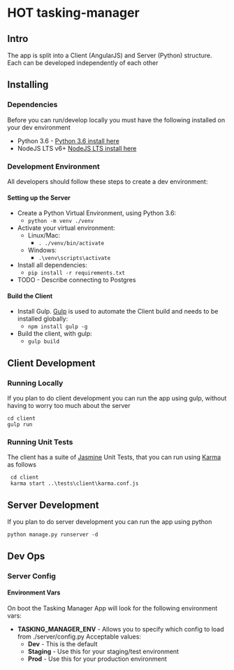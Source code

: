 # HOT tasking-manager

## Intro
The app is split into a Client (AngularJS) and Server (Python) structure.  Each can be developed independently of each other

## Installing
### Dependencies
Before you can run/develop locally you must have the following installed on your dev environment

* Python 3.6 - [Python 3.6 install here](https://www.python.org/downloads/)
* NodeJS LTS v6+ [NodeJS LTS install here](https://nodejs.org/en/)

###  Development Environment
All developers should follow these steps to create a dev environment:

#### Setting up the Server
* Create a Python Virtual Environment, using Python 3.6:
    * ```python -m venv ./venv```
* Activate your virtual environment:
    * Linux/Mac:
        * ```. ./venv/bin/activate```
    * Windows:
        * ```.\venv\scripts\activate```
* Install all dependencies:
    * ```pip install -r requirements.txt```
* TODO - Describe connecting to Postgres
    
#### Build the Client
* Install Gulp.  [Gulp](http://gulpjs.com/) is used to automate the Client build and needs to be installed globally:
    * ```npm install gulp -g```
* Build the client, with gulp:
    * ```gulp build```
    
## Client Development
### Running Locally
If you plan to do client development you can run the app using gulp, without having to worry too much about the server

```
cd client
gulp run
```

### Running Unit Tests
The client has a suite of [Jasmine](https://jasmine.github.io/) Unit Tests, that you can run using [Karma](https://karma-runner.github.io/1.0/index.html) as follows

```
 cd client
 karma start ..\tests\client\karma.conf.js
```

## Server Development
If you plan to do server development you can run the app using python

```
python manage.py runserver -d
```


## Dev Ops

### Server Config

#### Environment Vars

On boot the Tasking Manager App will look for the following environment vars:

* **TASKING_MANAGER_ENV** - Allows you to specify which config to load from ./server/config.py  Acceptable values:
    * **Dev** - This is the default
    * **Staging** - Use this for your staging/test environment
    * **Prod** - Use this for your production environment

